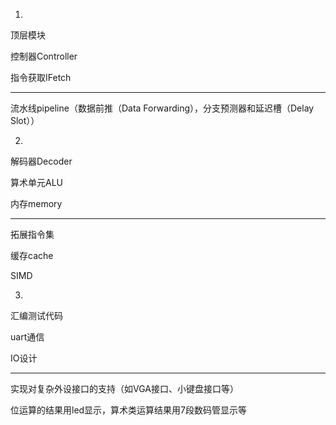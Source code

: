 1.

顶层模块

控制器Controller

指令获取IFetch

---

流水线pipeline（数据前推（Data Forwarding），分支预测器和延迟槽（Delay Slot））

2.

解码器Decoder

算术单元ALU

内存memory

---

拓展指令集

缓存cache

SIMD

3.

汇编测试代码

uart通信

IO设计

---

实现对复杂外设接口的支持（如VGA接口、小键盘接口等）

位运算的结果用led显示，算术类运算结果用7段数码管显示等

